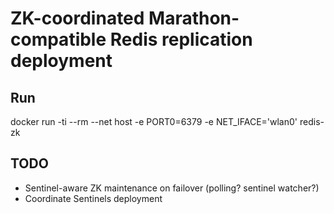 # ZK-coordinated Marathon-compatible Redis replication deployment

## Run
docker run -ti --rm --net host -e PORT0=6379 -e NET_IFACE='wlan0' redis-zk

## TODO
- Sentinel-aware ZK maintenance on failover (polling? sentinel watcher?)
- Coordinate Sentinels deployment
